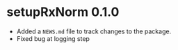 # setupRxNorm 0.1.0

* Added a `NEWS.md` file to track changes to the package.  
* Fixed bug at logging step  


